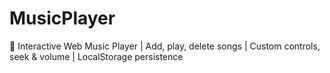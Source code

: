 # MusicPlayer
🎵 Interactive Web Music Player | Add, play, delete songs | Custom controls, seek &amp; volume | LocalStorage persistence
